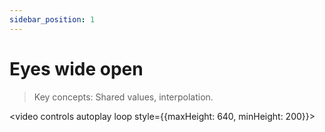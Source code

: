 ```yaml
---
sidebar_position: 1
---
```


# Eyes wide open

> Key concepts: Shared values, interpolation.

<video controls autoplay loop style={{maxHeight: 640, minHeight: 200}}>

  <source src="https://user-images.githubusercontent.com/80724668/187310363-723a6ce0-512a-418c-8902-fcde84afd69b.mov" />
</video>
